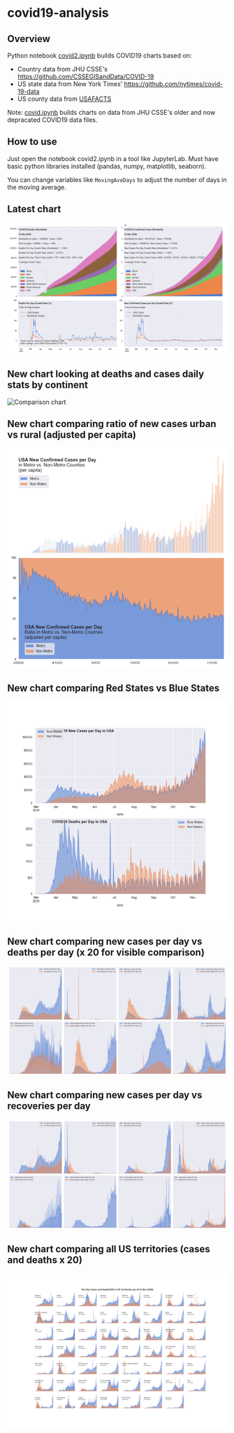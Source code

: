 # covid19-analysis

## Overview
Python notebook [covid2.ipynb](https://github.com/danlaw/covid19-analysis/blob/master/covid2.ipynb) builds COVID19 charts based on:
* Country data from JHU CSSE's https://github.com/CSSEGISandData/COVID-19
* US state data from New York Times' https://github.com/nytimes/covid-19-data
* US county data from [USAFACTS](https://usafacts.org/visualizations/coronavirus-covid-19-spread-map/)

Note: [covid.ipynb](https://github.com/danlaw/covid19-analysis/blob/master/covid.ipynb) builds charts on data from JHU CSSE's older and now depracated COVID19 data files.

## How to use
Just open the notebook covid2.ipynb in a tool like JupyterLab. Must have basic python libraries installed (pandas, numpy, matplotlib, seaborn).

You can change variables like ``MovingAveDays`` to adjust the number of days in the moving average.

## Latest chart
![Latest chart](charts/20201121-covid19-chart.png)

## New chart looking at deaths and cases daily stats by continent
![Comparison chart](charts/20201121-covid20-chart-perday.png)

## New chart comparing ratio of new cases urban vs rural (adjusted per capita)
![Urban rural per capita chart](charts/20201121-US-counties-urban-vs-rural-per-capita.png)

## New chart comparing Red States vs Blue States
![Red vs Blue chart](charts/20201121-compare-daily-red-vs-blue-states.png)

## New chart comparing new cases per day vs deaths per day (x 20 for visible comparison)
![Comparison chart](charts/20201121-comparison-chart.png)

## New chart comparing new cases per day vs recoveries per day
![Recovery chart](charts/20201121-comparison-recovery-chart.png)

## New chart comparing all US territories (cases and deaths x 20)
![Territories chart](charts/20201121-compare-US-territories.png)

